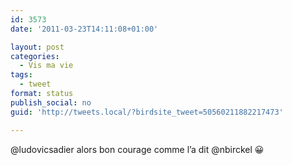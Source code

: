 ```yaml
---
id: 3573
date: '2011-03-23T14:11:08+01:00'

layout: post
categories:
  - Vis ma vie
tags:
  - tweet
format: status
publish_social: no
guid: 'http://tweets.local/?birdsite_tweet=50560211882217473'

---
```


@ludovicsadier alors bon courage comme l’a dit @nbirckel 😀